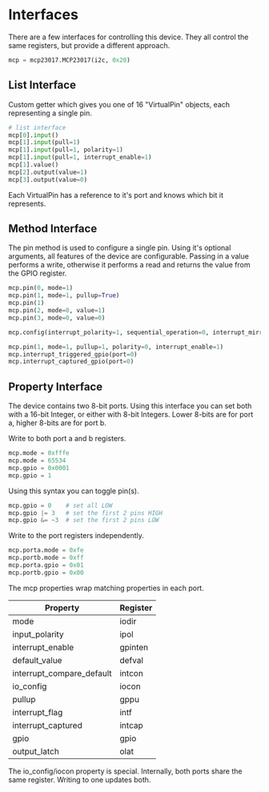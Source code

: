 # Interfaces

There are a few interfaces for controlling this device.
They all control the same registers, but provide a different approach.

```python
mcp = mcp23017.MCP23017(i2c, 0x20)
```

## List Interface

Custom getter which gives you one of 16 "VirtualPin" objects, each representing a single pin.

```python
# list interface
mcp[0].input()
mcp[1].input(pull=1)
mcp[1].input(pull=1, polarity=1)
mcp[1].input(pull=1, interrupt_enable=1)
mcp[1].value()
mcp[2].output(value=1)
mcp[3].output(value=0)
```

Each VirtualPin has a reference to it's port and knows which bit it represents.

## Method Interface

The pin method is used to configure a single pin.
Using it's optional arguments, all features of the device are configurable.
Passing in a value performs a write, otherwise it performs a read and returns the value from the GPIO register.

```python
mcp.pin(0, mode=1)
mcp.pin(1, mode=1, pullup=True)
mcp.pin(1)
mcp.pin(2, mode=0, value=1)
mcp.pin(3, mode=0, value=0)

mcp.config(interrupt_polarity=1, sequential_operation=0, interrupt_mirror=0)

mcp.pin(1, mode=1, pullup=1, polarity=0, interrupt_enable=1)
mcp.interrupt_triggered_gpio(port=0)
mcp.interrupt_captured_gpio(port=0)
```

## Property Interface

The device contains two 8-bit ports.
Using this interface you can set both with a 16-bit Integer, or either with 8-bit Integers.
Lower 8-bits are for port a, higher 8-bits are for port b.

Write to both port a and b registers.

```python
mcp.mode = 0xfffe
mcp.mode = 65534
mcp.gpio = 0x0001
mcp.gpio = 1
```

Using this syntax you can toggle pin(s).

```python
mcp.gpio = 0    # set all LOW
mcp.gpio |= 3   # set the first 2 pins HIGH
mcp.gpio &= ~3  # set the first 2 pins LOW
```

Write to the port registers independently.

```python
mcp.porta.mode = 0xfe
mcp.portb.mode = 0xff
mcp.porta.gpio = 0x01
mcp.portb.gpio = 0x00
```

The mcp properties wrap matching properties in each port.

Property                  | Register
------------------------- | --------
mode                      | iodir
input_polarity            | ipol
interrupt_enable          | gpinten
default_value             | defval
interrupt_compare_default | intcon
io_config                 | iocon
pullup                    | gppu
interrupt_flag            | intf
interrupt_captured        | intcap
gpio                      | gpio
output_latch              | olat

The io_config/iocon property is special. Internally, both ports share the same register. Writing to one updates both.
